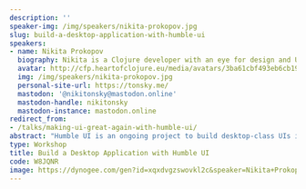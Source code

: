 ```yaml
---
description: ''
speaker-img: /img/speakers/nikita-prokopov.jpg
slug: build-a-desktop-application-with-humble-ui
speakers:
- name: Nikita Prokopov
  biography: Nikita is a Clojure developer with an eye for design and UX. He is the author of DataScript, Humble UI, Rum, Clojure Sublimed, Tongue, Clj-reload, Uberjars, Clj-simple-router, and Fira Code.
  avatar: http://cfp.heartofclojure.eu/media/avatars/3ba61cbf493eb6cb19e738c497e206e4_6EoGwIB.jpg
  img: /img/speakers/nikita-prokopov.jpg
  personal-site-url: https://tonsky.me/
  mastodon: '@nikitonsky@mastodon.online'
  mastodon-handle: nikitonsky
  mastodon-instance: mastodon.online
redirect_from:
- /talks/making-ui-great-again-with-humble-ui/
abstract: "Humble UI is an ongoing project to build desktop-class UIs in Clojure without help of the browser.\r\n\r\nIn this workshop, we’ll try to build a new graphical desktop application that works across all three OSes from scratch."
type: Workshop
title: Build a Desktop Application with Humble UI
code: W8JQNR
image: https://dynogee.com/gen?id=xqxdvgzswovkl2c&speaker=Nikita+Prokopov&title=Build+a+Desktop+Application+with+Humble+UI&type=Workshop&img=https%3A//2024.heartofclojure.eu/img/speakers/nikita-prokopov.jpg%3Fv%3D1725345969844
---
```

